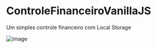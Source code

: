 # ControleFinanceiroVanillaJS
Um simples controle financeiro com Local Storage

![image](https://user-images.githubusercontent.com/81442452/123976877-e4af1a00-d994-11eb-97bc-73219629145a.png)
